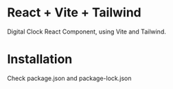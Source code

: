 # React + Vite + Tailwind

Digital Clock React Component, using Vite and Tailwind.

# Installation 

Check package.json and package-lock.json

